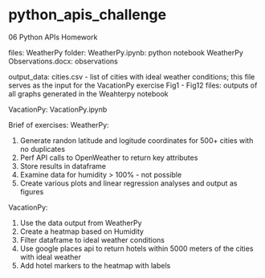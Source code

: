 # python_apis_challenge
06 Python APIs Homework

files:
WeatherPy folder:
    WeatherPy.ipynb: python notebook
    WeatherPy Observations.docx: observations

output_data:
    cities.csv - list of cities with ideal weather conditions; this file serves as the input for the VacationPy exercise
    Fig1 - Fig12 files: outputs of all graphs generated in the Weahterpy notebook

VacationPy:
    VacationPy.ipynb


Brief of exercises:
WeatherPy:
1. Generate randon latitude and logitude coordinates for 500+ cities with no duplicates
2. Perf API calls to OpenWeather to return key attributes
3. Store results in dataframe
4. Examine data for humidity > 100% - not possible
5. Create various plots and linear regression analyses and output as figures

VacationPy:
1. Use the data output from WeatherPy
2. Create a heatmap based on Humidity
3. Filter dataframe to ideal weather conditions
4. Use google places api to return hotels within 5000 meters of the cities with ideal weather
5. Add hotel markers to the heatmap with labels





